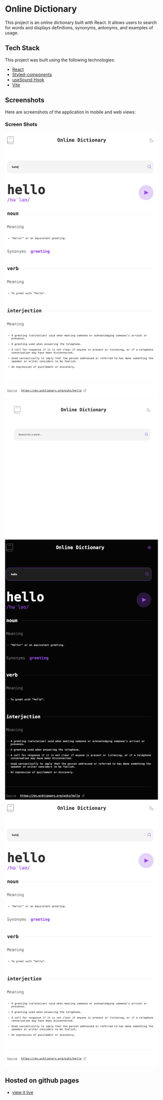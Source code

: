 # Online Dictionary

This project is an online dictionary built with React. It allows users to search for words and displays definitions, synonyms, antonyms, and examples of usage.

## Tech Stack

This project was built using the following technologies:

- [React](https://reactjs.org/)
- [Styled-components](https://styled-components.com/)
- [useSound Hook](https://www.npmjs.com/package/use-sound)
- [Vite](https://vitejs.dev/)

## Screenshots

Here are screenshots of the application in mobile and web views:

### Screen Shots

![](src/assets/images/mobile%20light.png)
![](src/assets/images/moible%20dark.png)
![](src/assets/images/web%20dark.png)
![](src/assets/images/mobile%20light.png)


## Hosted on github pages

- [view it live]()